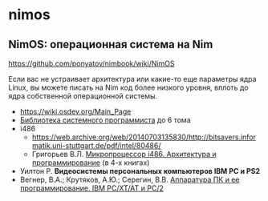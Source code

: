 #  nimos
## NimOS: операционная система на Nim

https://github.com/ponyatov/nimbook/wiki/NimOS

Если вас не устраивает архитектура или какие-то еще параметры ядра Linux, вы можете писать на Nim код более низкого уровня, вплоть до ядра собственной операционной системы.

* https://wiki.osdev.org/Main_Page
* [	
Библиотека системного программиста](http://www.frolov-lib.ru/bsp.html) до 6 тома
* i486
  * https://web.archive.org/web/20140703135830/http://bitsavers.informatik.uni-stuttgart.de/pdf/intel/80486/
  * Григорьев В.Л. [Микропроцессор i486. Архитектура и программирование](http://publ.lib.ru/ARCHIVES/G/GRIGOR'EV_Vyacheslav_Leonidovich/_Grigor'ev_V.L..html) (в 4-х книгах)
* Уилтон Р. **Видеосистемы персональных компьютеров IBM РС и РS2**
* Вегнер, В.А.; Крутяков, А.Ю.; Серегин, В.В. [Аппаратура ПК и ее программирование. IBM PC/XT/AT и PC/2](https://www.ozon.ru/context/detail/id/165461332/)
